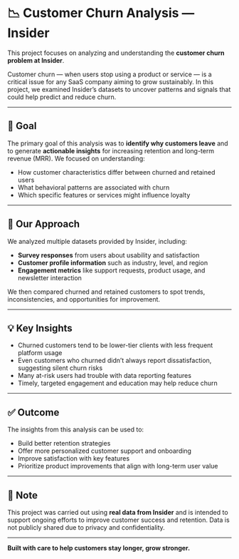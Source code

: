 # 📉 Customer Churn Analysis — Insider

This project focuses on analyzing and understanding the **customer churn problem at Insider**.

Customer churn — when users stop using a product or service — is a critical issue for any SaaS company aiming to grow sustainably. In this project, we examined Insider’s datasets to uncover patterns and signals that could help predict and reduce churn.

---

## 🎯 Goal

The primary goal of this analysis was to **identify why customers leave** and to generate **actionable insights** for increasing retention and long-term revenue (MRR). We focused on understanding:

- How customer characteristics differ between churned and retained users  
- What behavioral patterns are associated with churn  
- Which specific features or services might influence loyalty  

---

## 🧠 Our Approach

We analyzed multiple datasets provided by Insider, including:

- **Survey responses** from users about usability and satisfaction  
- **Customer profile information** such as industry, level, and region  
- **Engagement metrics** like support requests, product usage, and newsletter interaction  

We then compared churned and retained customers to spot trends, inconsistencies, and opportunities for improvement.

---

## 💡 Key Insights

- Churned customers tend to be lower-tier clients with less frequent platform usage  
- Even customers who churned didn’t always report dissatisfaction, suggesting silent churn risks  
- Many at-risk users had trouble with data reporting features  
- Timely, targeted engagement and education may help reduce churn

---

## ✅ Outcome

The insights from this analysis can be used to:

- Build better retention strategies  
- Offer more personalized customer support and onboarding  
- Improve satisfaction with key features  
- Prioritize product improvements that align with long-term user value

---

## 📌 Note

This project was carried out using **real data from Insider** and is intended to support ongoing efforts to improve customer success and retention. Data is not publicly shared due to privacy and confidentiality.

---

**Built with care to help customers stay longer, grow stronger.**
